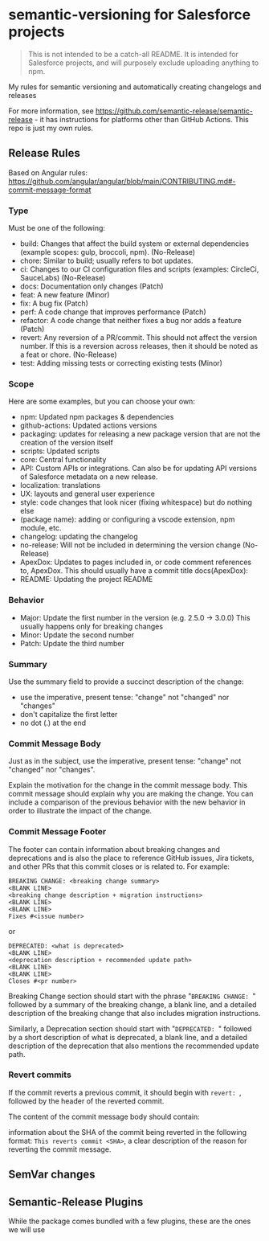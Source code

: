 # semantic-versioning for Salesforce projects

> This is not intended to be a catch-all README. It is intended for Salesforce projects, and will purposely exclude uploading anything to npm.

My rules for semantic versioning and automatically creating changelogs and releases

For more information, see https://github.com/semantic-release/semantic-release - it has instructions for platforms other than GitHub Actions. This repo is just my own rules.

## Release Rules

Based on Angular rules: https://github.com/angular/angular/blob/main/CONTRIBUTING.md#-commit-message-format

### Type

Must be one of the following:

- build: Changes that affect the build system or external dependencies (example scopes: gulp, broccoli, npm). (No-Release)
- chore: Similar to build; usually refers to bot updates.
- ci: Changes to our CI configuration files and scripts (examples: CircleCi, SauceLabs) (No-Release)
- docs: Documentation only changes (Patch)
- feat: A new feature (Minor)
- fix: A bug fix (Patch)
- perf: A code change that improves performance (Patch)
- refactor: A code change that neither fixes a bug nor adds a feature (Patch)
- revert: Any reversion of a PR/commit. This should not affect the version number. If this is a reversion across releases, then it should be noted as a feat or chore. (No-Release)
- test: Adding missing tests or correcting existing tests (Minor)

### Scope

Here are some examples, but you can choose your own:

- npm: Updated npm packages & dependencies
- github-actions: Updated actions versions
- packaging: updates for releasing a new package version that are not the creation of the version itself
- scripts: Updated scripts
- core: Central functionality
- API: Custom APIs or integrations. Can also be for updating API versions of Salesforce metadata on a new release.
- localization: translations
- UX: layouts and general user experience
- style: code changes that look nicer (fixing whitespace) but do nothing else
- (package name): adding or configuring a vscode extension, npm module, etc.
- changelog: updating the changelog
- no-release: Will not be included in determining the version change (No-Release)
- ApexDox: Updates to pages included in, or code comment references to, ApexDox. This should usually have a commit title docs(ApexDox): <whatever was done>
- README: Updating the project README

### Behavior

- Major: Update the first number in the version (e.g. 2.5.0 -> 3.0.0)
  This usually happens only for breaking changes
- Minor: Update the second number
- Patch: Update the third number

### Summary

Use the summary field to provide a succinct description of the change:

- use the imperative, present tense: "change" not "changed" nor "changes"
- don't capitalize the first letter
- no dot (.) at the end

### Commit Message Body

Just as in the subject, use the imperative, present tense: "change" not "changed" nor "changes".

Explain the motivation for the change in the commit message body. This commit message should explain why you are making the change. You can include a comparison of the previous behavior with the new behavior in order to illustrate the impact of the change.

### Commit Message Footer

The footer can contain information about breaking changes and deprecations and is also the place to reference GitHub issues, Jira tickets, and other PRs that this commit closes or is related to. For example:

```
BREAKING CHANGE: <breaking change summary>
<BLANK LINE>
<breaking change description + migration instructions>
<BLANK LINE>
<BLANK LINE>
Fixes #<issue number>
```

or

```
DEPRECATED: <what is deprecated>
<BLANK LINE>
<deprecation description + recommended update path>
<BLANK LINE>
<BLANK LINE>
Closes #<pr number>
```

Breaking Change section should start with the phrase "`BREAKING CHANGE: `" followed by a summary of the breaking change, a blank line, and a detailed description of the breaking change that also includes migration instructions.

Similarly, a Deprecation section should start with "`DEPRECATED: `" followed by a short description of what is deprecated, a blank line, and a detailed description of the deprecation that also mentions the recommended update path.

### Revert commits

If the commit reverts a previous commit, it should begin with `revert: `, followed by the header of the reverted commit.

The content of the commit message body should contain:

information about the SHA of the commit being reverted in the following format: `This reverts commit <SHA>`,
a clear description of the reason for reverting the commit message.

## SemVar changes

## Semantic-Release Plugins

While the package comes bundled with a few plugins, these are the ones we will use

###
